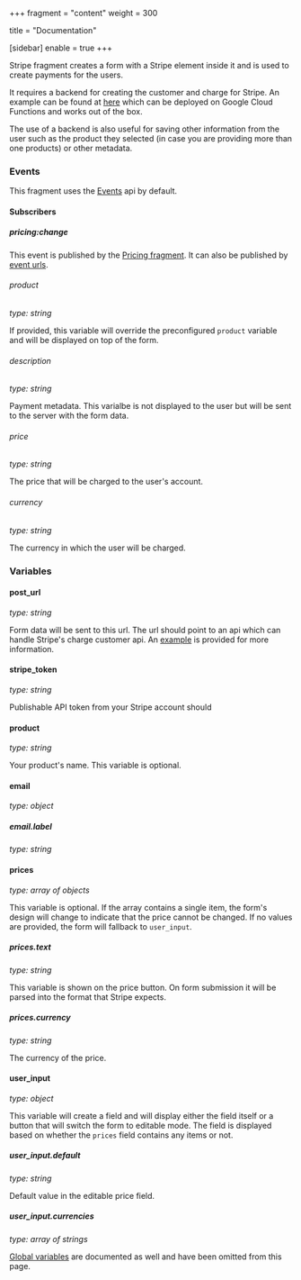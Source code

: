 +++
fragment = "content"
weight = 300

title = "Documentation"

[sidebar]
  enable = true
+++

Stripe fragment creates a form with a Stripe element inside it and is used to create payments for the users.

It requires a backend for creating the customer and charge for Stripe. An example can be found at [here](https://github.com/okkur/syna-stripe-gcf) which can be deployed on Google Cloud Functions and works out of the box.

The use of a backend is also useful for saving other information from the user such as the product they selected (in case you are providing more than one products) or other metadata.

### Events

This fragment uses the [Events](/docs/events) api by default.

#### Subscribers

##### pricing:change

This event is published by the [Pricing fragment](/fragments/pricing/#events). It can also be published by [event urls](/docs/events/#event-urls).

###### product
*type: string*

If provided, this variable will override the preconfigured `product` variable and will be displayed on top of the form.

###### description
*type: string*

Payment metadata. This varialbe is not displayed to the user but will be sent to the server with the form data.

###### price
*type: string*

The price that will be charged to the user's account.

###### currency
*type: string*

The currency in which the user will be charged.

### Variables

#### post_url
*type: string*

Form data will be sent to this url. The url should point to an api which can handle Stripe's charge customer api. An [example](https://github.com/okkur/syna-stripe-gcf) is provided for more information.

#### stripe_token
*type: string*

Publishable API token from your Stripe account should

#### product
*type: string*

Your product's name. This variable is optional.

#### email
*type: object*

##### email.label
*type: string*

#### prices
*type: array of objects*

This variable is optional. If the array contains a single item, the form's design will change to indicate that the price cannot be changed. If no values are provided, the form will fallback to `user_input`.

##### prices.text
*type: string*

This variable is shown on the price button. On form submission it will be parsed into the format that Stripe expects.

##### prices.currency
*type: string*

The currency of the price.

#### user_input
*type: object*

This variable will create a field and will display either the field itself or a button that will switch the form to editable mode. The field is displayed based on whether the `prices` field contains any items or not.

##### user_input.default
*type: string*

Default value in the editable price field.

##### user_input.currencies
*type: array of strings*


[Global variables](/docs/global-variables) are documented as well and have been omitted from this page.
